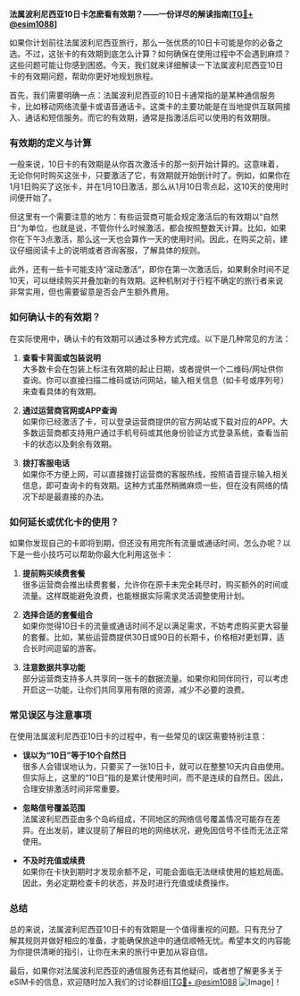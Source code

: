 **法属波利尼西亚10日卡怎麽看有效期？——一份详尽的解读指南[[TG💪+ @esim1088](https://t.me/s/esim1088)]**

如果你计划前往法属波利尼西亚旅行，那么一张优质的10日卡可能是你的必备之选。不过，这张卡的有效期到底怎么计算？如何确保在使用过程中不会遇到麻烦？这些问题可能让你感到困惑。今天，我们就来详细解读一下法属波利尼西亚10日卡的有效期问题，帮助你更好地规划旅程。

首先，我们需要明确一点：法属波利尼西亚的10日卡通常指的是某种通信服务卡，比如移动网络流量卡或语音通话卡。这类卡的主要功能是在当地提供互联网接入、通话和短信服务。而它的有效期，通常是指激活后可以使用的有效期限。

### **有效期的定义与计算**

一般来说，10日卡的有效期是从你首次激活卡的那一刻开始计算的。这意味着，无论你何时购买这张卡，只要激活了它，有效期就开始倒计时了。例如，如果你在1月1日购买了这张卡，并在1月10日激活，那么从1月10日零点起，这10天的使用时间便开始了。

但这里有一个需要注意的地方：有些运营商可能会规定激活后的有效期以“自然日”为单位，也就是说，不管你什么时候激活，都会按照整数天计算。比如，如果你在下午3点激活，那么这一天也会算作一天的使用时间。因此，在购买之前，建议仔细阅读卡上的说明或者咨询客服，了解具体的规则。

此外，还有一些卡可能支持“滚动激活”，即你在第一次激活后，如果剩余时间不足10天，可以继续购买并叠加新的有效期。这种机制对于行程不确定的旅行者来说非常实用，但也需要留意是否会产生额外费用。

### **如何确认卡的有效期？**

在实际使用中，确认卡的有效期可以通过多种方式完成。以下是几种常见的方法：

1. **查看卡背面或包装说明**  
   大多数卡会在包装上标注有效期的起止日期，或者提供一个二维码/网址供你查询。你可以直接扫描二维码或访问网站，输入相关信息（如卡号或序列号）来查看具体的有效期。

2. **通过运营商官网或APP查询**  
   如果你已经激活了卡，可以登录运营商提供的官方网站或下载对应的APP。大多数运营商都支持用户通过手机号码或其他身份验证方式登录系统，查看当前卡的状态以及剩余有效期。

3. **拨打客服电话**  
   如果你不方便上网，可以直接拨打运营商的客服热线，按照语音提示输入相关信息，即可查询卡的有效期。这种方式虽然稍微麻烦一些，但在没有网络的情况下却是最直接的办法。

### **如何延长或优化卡的使用？**

如果你发现自己的卡即将到期，但还没有用完所有流量或通话时间，怎么办呢？以下是一些小技巧可以帮助你最大化利用这张卡：

1. **提前购买续费套餐**  
   很多运营商会推出续费套餐，允许你在原卡未完全耗尽时，购买额外的时间或流量。这样既能避免浪费，也能根据实际需求灵活调整使用计划。

2. **选择合适的套餐组合**  
   如果你觉得10日卡的流量或通话时间不足以满足需求，不妨考虑购买更大容量的套餐。比如，某些运营商提供30日或90日的长期卡，价格相对更划算，适合长时间逗留的游客。

3. **注意数据共享功能**  
   部分运营商支持多人共享同一张卡的数据流量。如果你和同伴同行，可以考虑开启这一功能，让你们共同享用有限的资源，减少不必要的浪费。

### **常见误区与注意事项**

在使用法属波利尼西亚10日卡的过程中，有一些常见的误区需要特别注意：

- **误以为“10日”等于10个自然日**  
  很多人会错误地认为，只要买了一张10日卡，就可以在整整10天内自由使用。但实际上，这里的“10日”指的是累计使用时间，而不是连续的自然日。因此，合理安排激活时间非常重要。

- **忽略信号覆盖范围**  
  法属波利尼西亚由多个岛屿组成，不同地区的网络信号覆盖情况可能存在差异。在出发前，建议提前了解目的地的网络状况，避免因信号不佳而无法正常使用。

- **不及时充值或续费**  
  如果你在卡快到期时才发现余额不足，可能会面临无法继续使用的尴尬局面。因此，务必定期检查卡的状态，并及时进行充值或续费操作。

### **总结**

总的来说，法属波利尼西亚10日卡的有效期是一个值得重视的问题。只有充分了解其规则并做好相应的准备，才能确保旅途中的通信顺畅无忧。希望本文的内容能为你提供清晰的指引，让你在未来的旅行中更加从容自信。

最后，如果你对法属波利尼西亚的通信服务还有其他疑问，或者想了解更多关于eSIM卡的信息，欢迎随时加入我们的讨论群组[[TG💪+ @esim1088](https://t.me/s/esim1088) ![Image](https://i.postimg.cc/4NQfJmqS/Snipaste-2025-05-13-00-14-12.png)]！